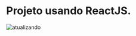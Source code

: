 # Projeto usando ReactJS.


![atualizando](https://user-images.githubusercontent.com/74739918/133297913-47103305-7b0c-41f1-b999-bb93981e70c8.png)
